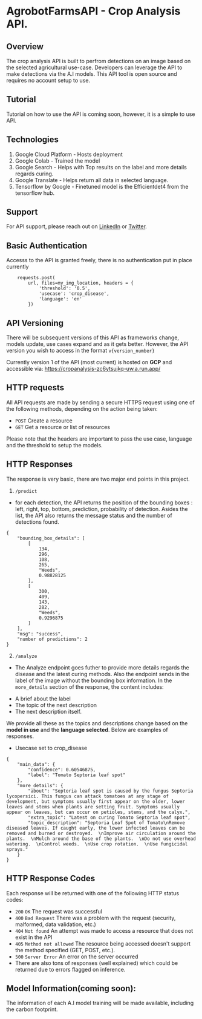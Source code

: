# AgrobotFarmsAPI - Crop Analysis API.

## Overview
The crop analysis API is built to perfrom detections on an image based on the selected agricultural use-case. Developers can leverage the API to make detections via the A.I models. This API tool is open source and requires no account setup to use.

## Tutorial
Tutorial on how to use the API is coming soon, however, it is a simple to use API.

## Technologies

1. Google Cloud Platform - Hosts deployment
2. Google Colab - Trained the model
3. Google Search - Helps with Top results on the label and more details regards curing.
4. Google Translate - Helps return all data in selected language.
5. Tensorflow by Google  - Finetuned model is the Efficientdet4 from the tensorflow hub.

## Support
For API support, please reach out on [LinkedIn](https://www.linkedin.com/in/olufemi-victor-tolulope/) or [Twitter](https://twitter.com/Osinkoluolufemi).

## Basic Authentication

Accesss to the API is granted freely, there is no authentication put in place currently

``` POST
    requests.post(
        url, files=my_img_location, headers = {
            'threshold': '0.5',
            'usecase': 'crop_disease',
            'language': 'en'
        }) 
```

## API Versioning
There will be subsequent versions of this API as frameworks change, models update, use cases expand and as it gets better. However, the API version you wish to access in the format `v{version_number}`

Currently version 1 of the API (most current) is hosted on **GCP** and accessible via: https://cropanalysis-zc6ytsujkq-uw.a.run.app/

## HTTP requests
All API requests are made by sending a secure HTTPS request using one of the following methods, depending on the action being taken:

* `POST` Create a resource
* `GET` Get a resource or list of resources

Please note that the headers are important to pass the use case, language and the threshold to setup the models.

## HTTP Responses
The response is very basic, there are two major end points in this project.

1. `/predict`

* for each detection, the API returns the position of the bounding boxes : left, right, top, bottom, prediction, probability of detection. Asides the list, the API also returns the message status and the number of detections found.

```
{
    "bounding_box_details": [
        [
            134,
            296,
            108,
            265,
            "Weeds",
            0.98828125
        ],
        [
            300,
            409,
            143,
            282,
            "Weeds",
            0.9296875
        ]
    ],
    "msg": "success",
    "number of predictions": 2
}
```
2. `/analyze`
* The Analyze endpoint goes futher to provide more details regards the disease and the latest curing methods. Also the endpoint sends in the label of the image without the bounding box information. In the `more_details` section of the response, the content includes:
- A brief about the label
- The topic of the next description
- The next description itself.

We provide all these as the topics and descriptions change based on the **model in use** and the **language selected**. Below are examples of responses.

* Usecase set to crop_disease

```
{
    "main_data": {
        "confidence": 0.60546875,
        "label": "Tomato Septoria leaf spot"
    },
    "more_details": {
        "about": "Septoria leaf spot is caused by the fungus Septoria lycopersici. This fungus can attack tomatoes at any stage of development, but symptoms usually first appear on the older, lower leaves and stems when plants are setting fruit. Symptoms usually appear on leaves, but can occur on petioles, stems, and the calyx.",
        "extra_topic": "Latest on curing Tomato Septoria leaf spot",
        "topic_description": "Septoria Leaf Spot of Tomato\nRemove diseased leaves. If caught early, the lower infected leaves can be removed and burned or destroyed.  \nImprove air circulation around the plants.  \nMulch around the base of the plants.  \nDo not use overhead watering.  \nControl weeds.  \nUse crop rotation.  \nUse fungicidal sprays."
    }
}
```

## HTTP Response Codes
Each response will be returned with one of the following HTTP status codes:

* `200` `OK` The request was successful
* `400` `Bad Request` There was a problem with the request (security, malformed, data validation, etc.)
* `404` `Not found` An attempt was made to access a resource that does not exist in the API
* `405` `Method not allowed` The resource being accessed doesn't support the method specified (GET, POST, etc.).
* `500` `Server Error` An error on the server occurred
* There are also tons of responses (well explained) which could be returned due to errors flagged on inference.

## Model Information(coming soon):

The information of each A.I model training will be made available, including the carbon footprint.

